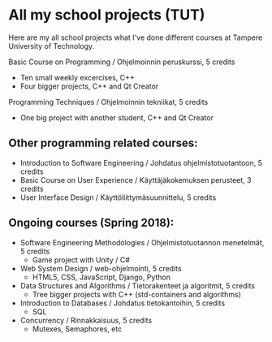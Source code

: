 # All my school projects (TUT)

Here are my all school projects what I've done different courses at Tampere University of Technology.

Basic Course on Programming / Ohjelmoinnin peruskurssi, 5 credits
- Ten small weekly excercises, C++
- Four bigger projects, C++ and Qt Creator

Programming Techniques / Ohjelmoinnin tekniikat, 5 credits
- One big project with another student, C++ and Qt Creator


## Other programming related courses:
- Introduction to Software Engineering / Johdatus ohjelmistotuotantoon, 5 credits
- Basic Course on User Experience / Käyttäjäkokemuksen perusteet, 3 credits
- User Interface Design / Käyttöliittymäsuunnittelu, 5 credits


## Ongoing courses (Spring 2018):
- Software Engineering Methodologies / Ohjelmistotuotannon menetelmät, 5 credits
  - Game project with Unity / C#
- Web System Design / web-ohjelmointi, 5 credits
  - HTML5, CSS, JavaScript, Django, Python
- Data Structures and Algorithms / Tietorakenteet ja algoritmit, 5 credits
  - Tree bigger projects with C++ (std-containers and algorithms)
- Introduction to Databases / Johdatus tietokantoihin, 5 credits
  - SQL
- Concurrency / Rinnakkaisuus, 5 credits
  - Mutexes, Semaphores, etc
